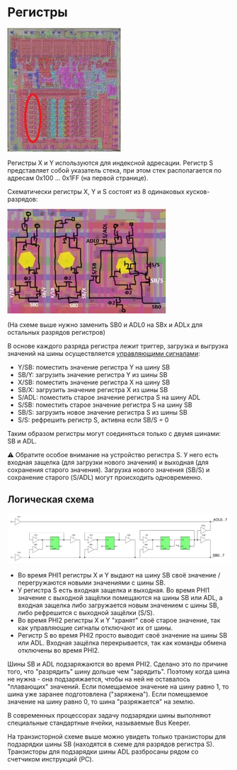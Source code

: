 # Регистры

![6502_locator_regs](/BreakingNESWiki/imgstore/6502/6502_locator_regs.jpg)

Регистры X и Y используются для индексной адресации. Регистр S представляет собой указатель стека, при этом стек располагается по адресам 0x100 ... 0x1FF (на первой странице).

Схематически регистры X, Y и S состоят из 8 одинаковых кусков-разрядов:

![regs_tran](/BreakingNESWiki/imgstore/regs_tran.jpg)

(На схеме выше нужно заменить SB0 и ADL0 на SBx и ADLx для остальных разрядов регистров)

В основе каждого разряда регистра лежит триггер, загрузка и выгрузка значений на шины осуществляется [управляющими сигналами](context_control.md):
- Y/SB: поместить значение регистра Y на шину SB
- SB/Y: загрузить значение регистра Y из шины SB
- X/SB: поместить значение регистра X на шину SB
- SB/X: загрузить значение регистра X из шины SB
- S/ADL: поместить старое значение регистра S на шину ADL
- S/SB: поместить старое значение регистра S на шину SB
- SB/S: загрузить новое значение регистра S из шины SB
- S/S: рефрешить регистр S, активна если SB/S = 0

Таким образом регистры могут соединяться только с двумя шинами: SB и ADL.

:warning: Обратите особое внимание на устройство регистра S. У него есть входная защелка (для загрузки нового значения) и выходная (для сохранения старого значения). Загрузка нового значения (SB/S) и сохранение старого (S/ADL) могут происходить одновременно.

## Логическая схема

![regs_logic](/BreakingNESWiki/imgstore/regs_logic.jpg)

- Во время PHI1 регистры X и Y выдают на шину SB своё значение / перегружаются новыми значениями с шины SB.
- У регистра S есть входная защелка и выходная. Во время PHI1 значение с выходной защёлки помещаются на шины SB или ADL, а входная защелка либо загружается новым значением с шины SB, либо рефрешится с выходной защёлки (S/S).
- Во время PHI2 регистры X и Y "хранят" своё старое значение, так как управляющие сигналы отключают их от шины.
- Регистр S во время PHI2 просто выводит своё значение на шины SB или ADL. Входная защёлка перекрывается, так как команды обмена отключены во время PHI2.

Шины SB и ADL подзаряжаются во время PHI2. Сделано это по причине того, что "разрядить" шину дольше чем "зарядить". Поэтому когда шина не нужна - она подзаряжается, чтобы на ней не оставалось "плавающих" значений.
Если помещаемое значение на шину равно 1, то шина уже заранее подготовлена ("заряжена"). Если помещаемое значение на шину равно 0, то шина "разряжается" на землю.

В современных процессорах задачу подзарядки шины выполняют специальные стандартные ячейки, называемые Bus Keeper.

На транзисторной схеме выше можно увидеть только транзисторы для подзарядки шины SB (находятся в схеме для разрядов регистра S). Транзисторы для подзарядки шины ADL разбросаны рядом со счетчиком инструкций (PC).
